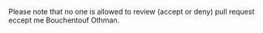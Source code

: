 Please note that no one is allowed to review (accept or deny) pull request eccept me Bouchentouf Othman.

